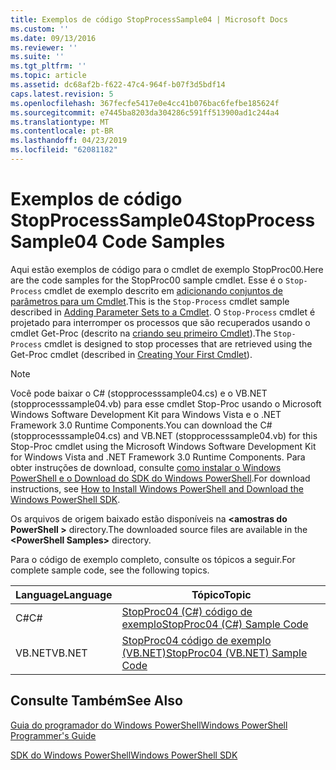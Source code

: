```yaml
---
title: Exemplos de código StopProcessSample04 | Microsoft Docs
ms.custom: ''
ms.date: 09/13/2016
ms.reviewer: ''
ms.suite: ''
ms.tgt_pltfrm: ''
ms.topic: article
ms.assetid: dc68af2b-f622-47c4-964f-b07f3d5bdf14
caps.latest.revision: 5
ms.openlocfilehash: 367fecfe5417e0e4cc41b076bac6fefbe185624f
ms.sourcegitcommit: e7445ba8203da304286c591ff513900ad1c244a4
ms.translationtype: MT
ms.contentlocale: pt-BR
ms.lasthandoff: 04/23/2019
ms.locfileid: "62081182"
---
```

# <a name="stopprocesssample04-code-samples"></a><span data-ttu-id="4cfc9-102">Exemplos de código StopProcessSample04</span><span class="sxs-lookup"><span data-stu-id="4cfc9-102">StopProcessSample04 Code Samples</span></span>

<span data-ttu-id="4cfc9-103">Aqui estão exemplos de código para o cmdlet de exemplo StopProc00.</span><span class="sxs-lookup"><span data-stu-id="4cfc9-103">Here are the code samples for the StopProc00 sample cmdlet.</span></span> <span data-ttu-id="4cfc9-104">Esse é o `Stop-Process` cmdlet de exemplo descrito em [adicionando conjuntos de parâmetros para um Cmdlet](../cmdlet/adding-parameter-sets-to-a-cmdlet.md).</span><span class="sxs-lookup"><span data-stu-id="4cfc9-104">This is the `Stop-Process` cmdlet sample described in [Adding Parameter Sets to a Cmdlet](../cmdlet/adding-parameter-sets-to-a-cmdlet.md).</span></span> <span data-ttu-id="4cfc9-105">O `Stop-Process` cmdlet é projetado para interromper os processos que são recuperados usando o cmdlet Get-Proc (descrito na [criando seu primeiro Cmdlet](../cmdlet/creating-a-cmdlet-without-parameters.md)).</span><span class="sxs-lookup"><span data-stu-id="4cfc9-105">The `Stop-Process` cmdlet is designed to stop processes that are retrieved using the Get-Proc cmdlet (described in [Creating Your First Cmdlet](../cmdlet/creating-a-cmdlet-without-parameters.md)).</span></span>

> [!NOTE]
> <span data-ttu-id="4cfc9-106">Você pode baixar o C# (stopprocesssample04.cs) e o VB.NET (stopprocesssample04.vb) para esse cmdlet Stop-Proc usando o Microsoft Windows Software Development Kit para Windows Vista e o .NET Framework 3.0 Runtime Components.</span><span class="sxs-lookup"><span data-stu-id="4cfc9-106">You can download the C# (stopprocesssample04.cs) and VB.NET (stopprocesssample04.vb) for this Stop-Proc cmdlet using the Microsoft Windows Software Development Kit for Windows Vista and .NET Framework 3.0 Runtime Components.</span></span> <span data-ttu-id="4cfc9-107">Para obter instruções de download, consulte [como instalar o Windows PowerShell e o Download do SDK do Windows PowerShell](/powershell/developer/installing-the-windows-powershell-sdk).</span><span class="sxs-lookup"><span data-stu-id="4cfc9-107">For download instructions, see [How to Install Windows PowerShell and Download the Windows PowerShell SDK](/powershell/developer/installing-the-windows-powershell-sdk).</span></span>
>
> <span data-ttu-id="4cfc9-108">Os arquivos de origem baixado estão disponíveis na  **\<amostras do PowerShell >** directory.</span><span class="sxs-lookup"><span data-stu-id="4cfc9-108">The downloaded source files are available in the **\<PowerShell Samples>** directory.</span></span>

<span data-ttu-id="4cfc9-109">Para o código de exemplo completo, consulte os tópicos a seguir.</span><span class="sxs-lookup"><span data-stu-id="4cfc9-109">For complete sample code, see the following topics.</span></span>

|<span data-ttu-id="4cfc9-110">Language</span><span class="sxs-lookup"><span data-stu-id="4cfc9-110">Language</span></span>|<span data-ttu-id="4cfc9-111">Tópico</span><span class="sxs-lookup"><span data-stu-id="4cfc9-111">Topic</span></span>|
|--------------|-----------|
|<span data-ttu-id="4cfc9-112">C#</span><span class="sxs-lookup"><span data-stu-id="4cfc9-112">C#</span></span>|[<span data-ttu-id="4cfc9-113">StopProc04 (C#) código de exemplo</span><span class="sxs-lookup"><span data-stu-id="4cfc9-113">StopProc04 (C#) Sample Code</span></span>](./stopprocesssample04-csharp-sample-code.md)|
|<span data-ttu-id="4cfc9-114">VB.NET</span><span class="sxs-lookup"><span data-stu-id="4cfc9-114">VB.NET</span></span>|[<span data-ttu-id="4cfc9-115">StopProc04 código de exemplo (VB.NET)</span><span class="sxs-lookup"><span data-stu-id="4cfc9-115">StopProc04 (VB.NET) Sample Code</span></span>](./stopprocesssample04-vb-net-sample-code.md)|

## <a name="see-also"></a><span data-ttu-id="4cfc9-116">Consulte Também</span><span class="sxs-lookup"><span data-stu-id="4cfc9-116">See Also</span></span>

[<span data-ttu-id="4cfc9-117">Guia do programador do Windows PowerShell</span><span class="sxs-lookup"><span data-stu-id="4cfc9-117">Windows PowerShell Programmer's Guide</span></span>](./windows-powershell-programmer-s-guide.md)

[<span data-ttu-id="4cfc9-118">SDK do Windows PowerShell</span><span class="sxs-lookup"><span data-stu-id="4cfc9-118">Windows PowerShell SDK</span></span>](../windows-powershell-reference.md)